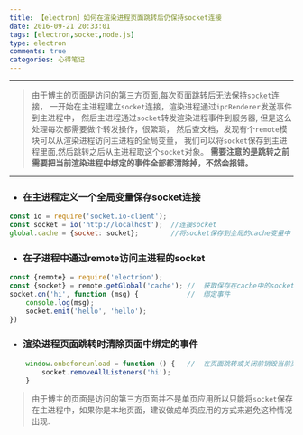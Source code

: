 ```yaml
---
title: 【electron】如何在渲染进程页面跳转后仍保持socket连接
date: 2016-09-21 20:33:01
tags: [electron,socket,node.js]
type: electron
comments: true
categories: 心得笔记
---
```


----

> 由于博主的页面是访问的第三方页面,每次页面跳转后无法保持`socket`连接，
> 一开始在主进程建立`socket`连接，渲染进程通过`ipcRenderer`发送事件到主进程中，
> 然后主进程通过`socket`转发渲染进程事件到服务器, 但是这么处理每次都需要做个转发操作，很繁琐，
> 然后查文档，发现有个`remote`模块可以从渲染进程访问主进程的全局变量，
> 我们可以将`socket`保存到主进程里面,然后跳转之后从主进程取这个`socket`对象。
> **需要注意的是跳转之前需要把当前渲染进程中绑定的事件全部都清除掉，不然会报错。**

----

* ### 在主进程定义一个全局变量保存socket连接

```js
const io = require('socket.io-client');
const socket = io('http://localhost');  //连接socket
global.cache = {socket: socket};        //将socket保存到全局的cache变量中
```

* ### 在子进程中通过remote访问主进程的socket
```js
const {remote} = require('electrion');  
const {socket} = remote.getGlobal('cache'); //  获取保存在cache中的socket连接
socket.on('hi', function (msg) {            //  绑定事件
    console.log(msg);
    socket.emit('hello', 'hello');
})
```

* ### 渲染进程页面跳转时清除页面中绑定的事件
```js
    window.onbeforeunload = function () {   //  在页面跳转或关闭前销毁当前页面的所有绑定事件防止报错
        socket.removeAllListeners('hi');
    }
```

> 由于博主的页面是访问的第三方页面并不是单页应用所以只能将`socket`保存在主进程中，如果你是本地页面，建议做成单页应用的方式来避免这种情况出现.

